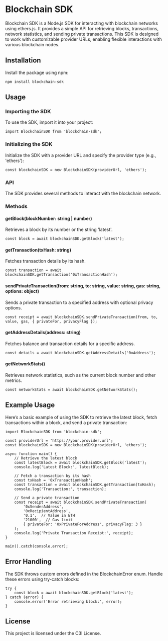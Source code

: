 # Blockchain SDK

Blockchain SDK is a Node.js SDK for interacting with blockchain networks using ethers.js. It provides a simple API for retrieving blocks, transactions, network statistics, and sending private transactions. This SDK is designed to work with customizable provider URLs, enabling flexible interactions with various blockchain nodes.

## Installation

Install the package using npm:

`npm install blockchain-sdk`

## Usage
### Importing the SDK

To use the SDK, import it into your project:

`import BlockchainSDK from 'blockchain-sdk';`

### Initializing the SDK

Initialize the SDK with a provider URL and specify the provider type (e.g., 'ethers'):

`const blockchainSDK = new BlockchainSDK(providerUrl, 'ethers');`

### API

The SDK provides several methods to interact with the blockchain network.
### Methods

#### getBlock(blockNumber: string | number)

Retrieves a block by its number or the string 'latest'.

`const block = await blockchainSDK.getBlock('latest');`

#### getTransaction(txHash: string)

Fetches transaction details by its hash.

`const transaction = await blockchainSDK.getTransaction('0xTransactionHash');`

#### sendPrivateTransaction(from: string, to: string, value: string, gas: string, options: object)

Sends a private transaction to a specified address with optional privacy options.

`const receipt = await blockchainSDK.sendPrivateTransaction(from, to, value, gas, { privateFor, privacyFlag });`

#### getAddressDetails(address: string)

Fetches balance and transaction details for a specific address.

`const details = await blockchainSDK.getAddressDetails('0xAddress');`

#### getNetworkStats()

Retrieves network statistics, such as the current block number and other metrics.

`const networkStats = await blockchainSDK.getNetworkStats();`

## Example Usage

Here’s a basic example of using the SDK to retrieve the latest block, fetch transactions within a block, and send a private transaction:

```
import BlockchainSDK from 'blockchain-sdk';

const providerUrl = 'https://your.provider.url';
const blockchainSDK = new BlockchainSDK(providerUrl, 'ethers');

async function main() {
    // Retrieve the latest block
    const latestBlock = await blockchainSDK.getBlock('latest');
    console.log('Latest Block:', latestBlock);

    // Fetch a transaction by its hash
    const txHash = '0xTransactionHash';
    const transaction = await blockchainSDK.getTransaction(txHash);
    console.log('Transaction:', transaction);

    // Send a private transaction
    const receipt = await blockchainSDK.sendPrivateTransaction(
        '0xSenderAddress',
        '0xRecipientAddress',
        '0.1',  // Value in ETH
        '21000',  // Gas limit
        { privateFor: '0xPrivateForAddress', privacyFlag: 3 }
    );
    console.log('Private Transaction Receipt:', receipt);
}

main().catch(console.error);
```
## Error Handling

The SDK throws custom errors defined in the BlockchainError enum. Handle these errors using try-catch blocks:

```
try {
    const block = await blockchainSDK.getBlock('latest');
} catch (error) {
    console.error('Error retrieving block:', error);
}
```

## License

This project is licensed under the C3I License.
